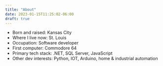 ```yaml
---
title: "About"
date: 2023-01-15T11:25:02-06:00
draft: true
---
```


* Born and raised: Kansas City
* Where I live now: St. Louis
* Occupation: Software developer
* First computer: Commodore 64
* Primary tech stack: .NET, SQL Server, JavaScript
* Other dev interests: Python, IOT, Arduino, home & industrial automation